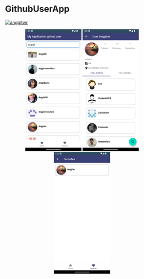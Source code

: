 # GithubUserApp

[![anggitwr](https://circleci.com/gh/anggitwr/GithubUserApp.svg?style=svg)](https://circleci.com/gh/anggitwr/GithubUserApp)

<p align="center">
<img src="screenshots/home.png" height="400">
<img src="screenshots/detail.png" height="400">
<img src="screenshots/favorite.png" height="400">


</p>
